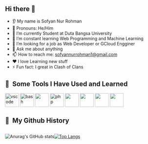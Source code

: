 ## Hi there 👋
* 👂 My name is Sofyan Nur Rohman
* 👩 Pronouns: He/Him
* 🔭 I’m currently Student at Duta Bangsa University
* 🌱 I’m constant learning Web Programming and Machine Learning
* 🤝 I’m looking for a job as Web Developer or GCloud Engginer
* 💬 Ask me about anything
* 📫 How to reach me: sofyannurrohman1@gmail.com
* ❤️ I love Learning new stuff
* ⚡ Fun fact: I great in Clash of Clans 

<h2> 🚀 &nbsp;Some Tools I Have Used and Learned</h2>
<p align="left">
<img src="https://cdn.jsdelivr.net/gh/devicons/devicon/icons/vscode/vscode-original.svg" alt="vscode" width="45" height="45"/>
<img src="https://cdn.jsdelivr.net/gh/devicons/devicon/icons/bash/bash-original.svg" alt="bash" width="45" height="45"/>
<img src="https://cdn.jsdelivr.net/gh/devicons/devicon@latest/icons/laravel/laravel-original.svg" width="45" height="45" />  
<img src="https://cdn.jsdelivr.net/gh/devicons/devicon@latest/icons/vuejs/vuejs-original.svg" alt="php" width="45" height="45"/>
<img src="https://cdn.jsdelivr.net/gh/devicons/devicon@latest/icons/nestjs/nestjs-original.svg" width="45" height="45"/>
<img src="https://cdn.jsdelivr.net/gh/devicons/devicon@latest/icons/go/go-original.svg" width="45" height="45" />  
<img src="https://cdn.jsdelivr.net/gh/devicons/devicon@latest/icons/googlecloud/googlecloud-original.svg" width="45" height="45" />
<img src="https://cdn.jsdelivr.net/gh/devicons/devicon@latest/icons/flutter/flutter-original.svg" width="45" height="45" />          
</p>
<h2> 🚀 &nbsp;My Github History</h2>
<div style="display: flex">
  
![Anurag's GitHub stats](https://github-readme-stats.vercel.app/api?username=sofyannurrohman&show_icons=true&theme=tokyonight)

[![Top Langs](https://github-readme-stats.vercel.app/api/top-langs/?username=sofyannurrohman&layout=donut-vertical)](https://github.com/anuraghazra/github-readme-stats)
</div>
